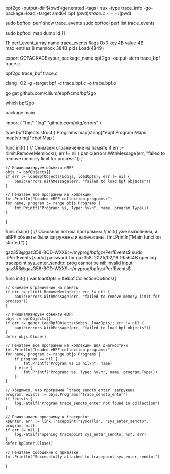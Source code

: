 bpf2go -output-dir $(pwd)/generated -tags linux -type trace_info -go-package=load -target amd64 bpf $(pwd)/trace.c -- -I$(pwd)


sudo bpftool perf show  trace_events
sudo bpftool perf list  trace_events

sudo bpftool map dump id 11




11: perf_event_array  name trace_events  flags 0x0
        key 4B  value 4B  max_entries 8  memlock 384B
        pids Load(4849)


export GOPACKAGE=your_package_name
bpf2go -output-stem trace_bpf trace.c

bpf2go trace_bpf trace.c



clang -O2 -g -target bpf -c trace.bpf.c -o trace.bpf.o

go get github.com/cilium/ebpf/cmd/bpf2go

which bpf2go



package main

import (
	"fmt"
	"log"
	"github.com/pkg/errors"
)

type bpfObjects struct {
	Programs map[string]*ebpf.Program
	Maps     map[string]*ebpf.Map
}

func init() {
	// Снимаем ограничение на память
	if err := rlimit.RemoveMemlock(); err != nil {
		panic(errors.WithMessage(err, "failed to remove memory limit for process"))
	}

	// Инициализируем объекты eBPF
	objs := bpfObjects{}
	if err := loadBpfObjects(&objs, loadOpts); err != nil {
		panic(errors.WithMessage(err, "failed to load bpf objects"))
	}

	// Печатаем все программы из коллекции
	fmt.Println("Loaded eBPF collection programs:")
	for name, program := range objs.Programs {
		fmt.Printf("Program: %s, Type: %v\n", name, program.Type())
	}
}

func main() {
	// Основная логика программы
	// init() уже выполнена, и eBPF объекты были загружены и напечатаны.
	fmt.Println("Main function started.")
}


gaz358@gaz358-BOD-WXX9:~/myprog/bpfgo/PerfEvents$ sudo ./PerfEvents
[sudo] password for gaz358: 
2025/02/19 19:56:48 opening tracepoint sys_enter_sendto: prog cannot be nil: invalid input
gaz358@gaz358-BOD-WXX9:~/myprog/bpfgo/PerfEvents$ 


func init() {
	var loadOpts = &ebpf.CollectionOptions{}

	// Снимаем ограничение на память
	if err := rlimit.RemoveMemlock(); err != nil {
		panic(errors.WithMessage(err, "failed to remove memory limit for process"))
	}

	// Инициализируем объекты eBPF
	objs := bpfObjects{}
	if err := gener.LoadBpfObjects(&objs, loadOpts); err != nil {
		panic(errors.WithMessage(err, "failed to load bpf objects"))
	}
	defer objs.Close()

	// Печатаем все программы из коллекции для диагностики
	fmt.Println("Loaded eBPF collection programs:")
	for name, program := range objs.Programs {
		if program == nil {
			fmt.Printf("Program %s is nil\n", name)
		} else {
			fmt.Printf("Program: %s, Type: %v\n", name, program.Type())
		}
	}

	// Убедимся, что программа `trace_sendto_enter` загружена
	program, exists := objs.Programs["trace_sendto_enter"]
	if !exists {
		log.Fatalf("Program trace_sendto_enter not found in collection")
	}

	// Привязываем программу к tracepoint
	kpEnter, err := link.Tracepoint("syscalls", "sys_enter_sendto", program, nil)
	if err != nil {
		log.Fatalf("opening tracepoint sys_enter_sendto: %s", err)
	}
	defer kpEnter.Close()

	// Печатаем сообщение о привязке
	fmt.Println("Successfully attached to tracepoint sys_enter_sendto.")
}



